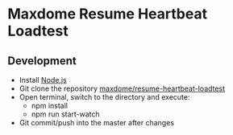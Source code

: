 # Maxdome Resume Heartbeat Loadtest

## Development
- Install [Node.js](http://nodejs.org/)
- Git clone the repository [maxdome/resume-heartbeat-loadtest](https://github.com/maxdome/resume-heartbeat-loadtest.git)
- Open terminal, switch to the directory and execute:
  - npm install
  - npm run start-watch
- Git commit/push into the master after changes
